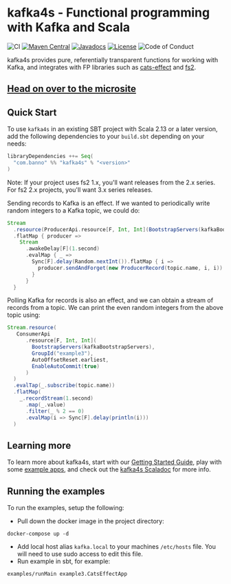 # kafka4s - Functional programming with Kafka and Scala

![CI](https://github.com/Banno/kafka4s/workflows/CI/badge.svg)
[![Maven Central](https://maven-badges.herokuapp.com/maven-central/com.banno/kafka4s_2.13/badge.svg)](https://maven-badges.herokuapp.com/maven-central/com.banno/kafka4s_2.13)
[![Javadocs](https://www.javadoc.io/badge/com.banno/kafka4s_2.13.svg?color=red&label=scaladoc)](https://www.javadoc.io/doc/com.banno/kafka4s_2.13/latest/com/banno/kafka/index.html)
[![License](http://img.shields.io/:license-Apache%202-green.svg)](http://www.apache.org/licenses/LICENSE-2.0.txt)
![Code of Conduct](https://img.shields.io/badge/Code%20of%20Conduct-Scala-blue.svg)

kafka4s provides pure, referentially transparent functions for working with Kafka, and integrates with FP libraries such as [cats-effect](https://typelevel.org/cats-effect) and [fs2](https://fs2.io).

## [Head on over to the microsite](https://banno.github.io/kafka4s)

## Quick Start

To use `kafka4s` in an existing SBT project with Scala 2.13 or a later version, add the following dependencies to your
`build.sbt` depending on your needs:

```scala
libraryDependencies ++= Seq(
  "com.banno" %% "kafka4s" % "<version>"
)
```

Note: If your project uses fs2 1.x, you'll want releases from the 2.x series. For fs2 2.x projects, you'll want 3.x series releases.

Sending records to Kafka is an effect. If we wanted to periodically write random integers to a Kafka topic, we could do:

```scala
Stream
  .resource(ProducerApi.resource[F, Int, Int](BootstrapServers(kafkaBootstrapServers)))
  .flatMap { producer =>
    Stream
      .awakeDelay[F](1.second)
      .evalMap { _ =>
        Sync[F].delay(Random.nextInt()).flatMap { i =>
          producer.sendAndForget(new ProducerRecord(topic.name, i, i))
        }
      }
  }
```

Polling Kafka for records is also an effect, and we can obtain a stream of records from a topic. We can print the even random integers from the above topic using:

```scala
Stream.resource(
   ConsumerApi
      .resource[F, Int, Int](
        BootstrapServers(kafkaBootstrapServers),
        GroupId("example3"),
        AutoOffsetReset.earliest,
        EnableAutoCommit(true)
      )
  )
  .evalTap(_.subscribe(topic.name))
  .flatMap(
    _.recordStream(1.second)
      .map(_.value)
      .filter(_ % 2 == 0)
      .evalMap(i => Sync[F].delay(println(i)))
  )
```

## Learning more

To learn more about kafka4s, start with our [Getting Started Guide](https://banno.github.io/kafka4s/docs/), play with some [example apps](https://github.com/Banno/kafka4s/tree/master/examples/src/main/scala), and check out the [kafka4s Scaladoc](https://www.javadoc.io/doc/com.banno/kafka4s_2.13) for more info.

## Running the examples

To run the examples, setup the following:
- Pull down the docker image in the project directory: 
```
docker-compose up -d
```
- Add local host alias `kafka.local` to your machines `/etc/hosts` file. You will need to use sudo access to edit this file.
- Run example in sbt, for example: 
```
examples/runMain example3.CatsEffectApp
```
